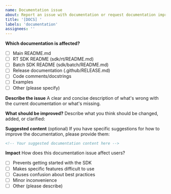 ```yaml
---
name: Documentation issue
about: Report an issue with documentation or request documentation improvements
title: '[DOCS] '
labels: 'documentation'
assignees: ''
---
```


**Which documentation is affected?**
- [ ] Main README.md
- [ ] RT SDK README (sdk/rt/README.md)
- [ ] Batch SDK README (sdk/batch/README.md)
- [ ] Release documentation (.github/RELEASE.md)
- [ ] Code comments/docstrings
- [ ] Examples
- [ ] Other (please specify)

**Describe the issue**
A clear and concise description of what's wrong with the current documentation or what's missing.

**What should be improved?**
Describe what you think should be changed, added, or clarified:

**Suggested content** (optional)
If you have specific suggestions for how to improve the documentation, please provide them:

```markdown
<!-- Your suggested documentation content here -->
```

**Impact**
How does this documentation issue affect users?
- [ ] Prevents getting started with the SDK
- [ ] Makes specific features difficult to use
- [ ] Causes confusion about best practices
- [ ] Minor inconvenience
- [ ] Other (please describe)
